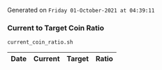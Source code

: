 Generated on `Friday 01-October-2021 at 04:39:11`

### Current to Target Coin Ratio
`current_coin_ratio.sh`

Date|Current|Target|Ratio
---|---|---|---
